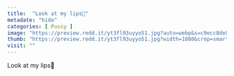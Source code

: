 ```yaml
---
title:  "Look at my lips💋"
metadate: "hide"
categories: [ Pussy ]
image: "https://preview.redd.it/yt3fl93uyyo51.jpg?auto=webp&s=c9ecc8de82a50f37382770c0efb78290ea857824"
thumb: "https://preview.redd.it/yt3fl93uyyo51.jpg?width=1080&crop=smart&auto=webp&s=4dc026293780b08fe66e24ea8544bfece991f15d"
visit: ""
---
```

Look at my lips💋
